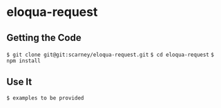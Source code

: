# eloqua-request

## Getting the Code
  ``` $ git clone git@git:scarney/eloqua-request.git ```
  ``` $ cd eloqua-request ```
  ``` $ npm install ```

## Use It
  ``` $ examples to be provided ```